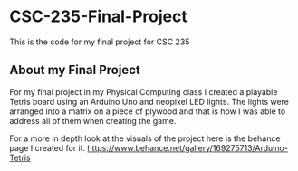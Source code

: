 # CSC-235-Final-Project
This is the code for my final project for CSC 235

## About my Final Project

For my final project in my Physical Computing class I created a playable Tetris board using an Arduino Uno and neopixel LED lights. 
The lights were arranged into a matrix on a piece of plywood and that is how I was able to address all of them when creating the game. 

For a more in depth look at the visuals of the project here is the behance page I created for it. 
https://www.behance.net/gallery/169275713/Arduino-Tetris
